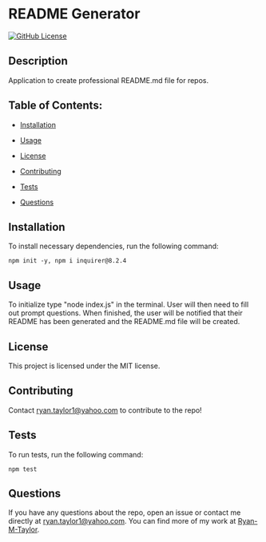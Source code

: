 # README Generator
[![GitHub License](https://img.shields.io/badge/license-MIT-yellow.svg)](https://opensource.org/licenses/MIT)
## Description 

Application to create professional README.md file for repos.

## Table of Contents: 

* [Installation](#installation)

* [Usage](#usage)

* [License](#license)

* [Contributing](#contributing)

* [Tests](#tests)

* [Questions](#questions)

## Installation

To install necessary dependencies, run the following command:

```
npm init -y, npm i inquirer@8.2.4
```

## Usage

To initialize type "node index.js" in the terminal. User will then need to fill out prompt questions. When finished, the user will be notified that their README has been generated and the README.md file will be created.

## License

This project is licensed under the MIT license.

## Contributing

Contact ryan.taylor1@yahoo.com to contribute to the repo!

## Tests

To run tests, run the following command:

```
npm test
```

## Questions

If you have any questions about the repo, open an issue or contact me directly at ryan.taylor1@yahoo.com. You can find more of my work at [Ryan-M-Taylor](https://github.com/Ryan-M-Taylor/).